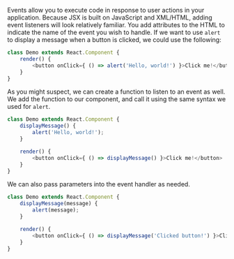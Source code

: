Events allow you to execute code in response to user actions in your application. Because JSX is built on JavaScript and XML/HTML, adding event listeners will look relatively familiar. You add attributes to the HTML to indicate the name of the event you wish to handle. If we want to use `alert` to display a message when a button is clicked, we could use the following:

```javascript
class Demo extends React.Component {
    render() {
        <button onClick={ () => alert('Hello, world!') }>Click me!</button>
    }
}
```

As you might suspect, we can create a function to listen to an event as well. We add the function to our component, and call it using the same syntax we used for `alert`.

```javascript
class Demo extends React.Component {
    displayMessage() {
        alert('Hello, world!');
    }

    render() {
        <button onClick={ () => displayMessage() }>Click me!</button>
    }
}
```

We can also pass parameters into the event handler as needed.

```javascript
class Demo extends React.Component {
    displayMessage(message) {
        alert(message);
    }

    render() {
        <button onClick={ () => displayMessage('Clicked button!') }>Click me!</button>
    }
}
```
